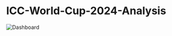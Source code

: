 # ICC-World-Cup-2024-Analysis

![Dashboard](https://github.com/user-attachments/assets/c71c7260-caef-48dd-b6f9-959b0e877e25)
